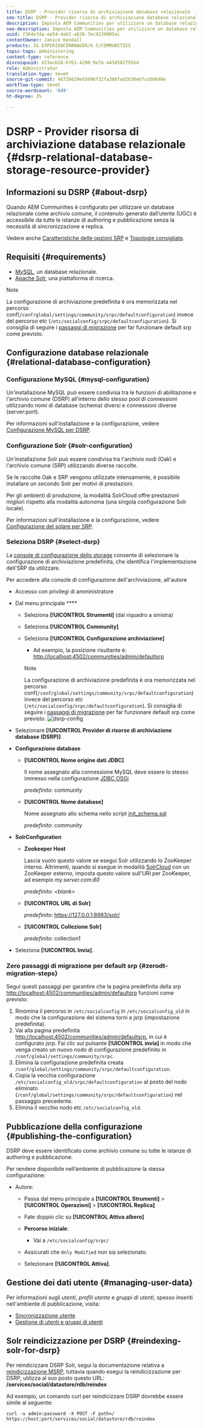 ```yaml
---
title: DSRP - Provider risorsa di archiviazione database relazionale
seo-title: DSRP - Provider risorsa di archiviazione database relazionale
description: Imposta AEM Communities per utilizzare un database relazionale come archivio comune
seo-description: Imposta AEM Communities per utilizzare un database relazionale come archivio comune
uuid: f364e7da-ee54-4ab2-a630-7ec9239005ac
contentOwner: Janice Kendall
products: SG_EXPERIENCEMANAGER/6.5/COMMUNITIES
topic-tags: administering
content-type: reference
discoiquuid: d23acb18-6761-4290-9e7a-a434582791bd
role: Administrator
translation-type: tm+mt
source-git-commit: 48726639e93696f32fa368fad2630e6fca50640e
workflow-type: tm+mt
source-wordcount: '649'
ht-degree: 3%

---
```



# DSRP - Provider risorsa di archiviazione database relazionale {#dsrp-relational-database-storage-resource-provider}

## Informazioni su DSRP {#about-dsrp}

Quando AEM Communities è configurato per utilizzare un database relazionale come archivio comune, il contenuto generato dall’utente (UGC) è accessibile da tutte le istanze di authoring e pubblicazione senza la necessità di sincronizzazione e replica.

Vedere anche [Caratteristiche delle opzioni SRP](working-with-srp.md#characteristics-of-srp-options) e [Topologie consigliate](topologies.md).

## Requisiti {#requirements}

* [MySQL](#mysql-configuration), un database relazionale.
* [Apache Solr](#solr-configuration), una piattaforma di ricerca.

>[!NOTE]
>
>La configurazione di archiviazione predefinita è ora memorizzata nel percorso conf(`/conf/global/settings/community/srpc/defaultconfiguration`) invece del percorso etc (`/etc/socialconfig/srpc/defaultconfiguration`). Si consiglia di seguire i [passaggi di migrazione](#zerodt-migration-steps) per far funzionare default srp come previsto.

## Configurazione database relazionale {#relational-database-configuration}

### Configurazione MySQL {#mysql-configuration}

Un&#39;installazione MySQL può essere condivisa tra le funzioni di abilitazione e l&#39;archivio comune (DSRP) all&#39;interno dello stesso pool di connessioni utilizzando nomi di database (schema) diversi e connessioni diverse (server:port).

Per informazioni sull&#39;installazione e la configurazione, vedere [Configurazione MySQL per DSRP](dsrp-mysql.md).

### Configurazione Solr {#solr-configuration}

Un&#39;installazione Solr può essere condivisa tra l&#39;archivio nodi (Oak) e l&#39;archivio comune (SRP) utilizzando diverse raccolte.

Se le raccolte Oak e SRP vengono utilizzate intensamente, è possibile installare un secondo Solr per motivi di prestazioni.

Per gli ambienti di produzione, la modalità SolrCloud offre prestazioni migliori rispetto alla modalità autonoma (una singola configurazione Solr locale).

Per informazioni sull&#39;installazione e la configurazione, vedere [Configurazione del solare per SRP](solr.md).

### Seleziona DSRP {#select-dsrp}

La [console di configurazione dello storage](srp-config.md) consente di selezionare la configurazione di archiviazione predefinita, che identifica l&#39;implementazione dell&#39;SRP da utilizzare.

Per accedere alla console di configurazione dell&#39;archiviazione, all&#39;autore

* Accesso con privilegi di amministratore
* Dal menu principale ****

   * Seleziona **[!UICONTROL Strumenti]** (dal riquadro a sinistra)
   * Seleziona **[!UICONTROL Community]**
   * Seleziona **[!UICONTROL Configurazione archiviazione]**

      * Ad esempio, la posizione risultante è: [http://localhost:4502/communities/admin/defaultsrp](http://localhost:4502/communities/admin/defaultsrp)
      >[!NOTE]
      >
      >La configurazione di archiviazione predefinita è ora memorizzata nel percorso conf(`/conf/global/settings/community/srpc/defaultconfiguration`)      invece del percorso etc (`/etc/socialconfig/srpc/defaultconfiguration`). Si consiglia di seguire i [passaggi di migrazione](#zerodt-migration-steps) per far funzionare default srp come previsto.
   ![dsrp-config](assets/dsrp-config.png)

* Selezionare **[!UICONTROL Provider di risorse di archiviazione database (DSRP)]**
* **Configurazione database**

   * **[!UICONTROL Nome origine dati JDBC]**

      Il nome assegnato alla connessione MySQL deve essere lo stesso immesso nella configurazione [JDBC OSGi](dsrp-mysql.md#configurejdbcconnections)

      *predefinito*: community

   * **[!UICONTROL Nome database]**

      Nome assegnato allo schema nello script [init_schema.sql](dsrp-mysql.md#obtain-the-sql-script)

      *predefinito*: community

* **SolrConfiguration**

   * **[](https://cwiki.apache.org/confluence/display/solr/Using+ZooKeeper+to+Manage+Configuration+Files)Zookeeper Host**

      Lascia vuoto questo valore se esegui Solr utilizzando lo ZooKeeper interno. Altrimenti, quando si esegue in modalità [SolrCloud](solr.md#solrcloud-mode) con un ZooKeeper esterno, imposta questo valore sull&#39;URI per ZooKeeper, ad esempio *my.server.com:80*

      *predefinito*:  *&lt;blank>*

   * **[!UICONTROL URL di Solr]**

      *predefinito*: https://127.0.0.1:8983/solr/

   * **[!UICONTROL Collezione Solr]**

      *predefinito*: collection1

* Seleziona **[!UICONTROL Invia]**.

### Zero passaggi di migrazione per default srp {#zerodt-migration-steps}

Segui questi passaggi per garantire che la pagina predefinita della srp [http://localhost:4502/communities/admin/defaultsrp](http://localhost:4502/communities/admin/defaultsrp) funzioni come previsto:

1. Rinomina il percorso in `/etc/socialconfig` in `/etc/socialconfig_old` in modo che la configurazione del sistema torni a jsrp (impostazione predefinita).
1. Vai alla pagina predefinita [http://localhost:4502/communities/admin/defaultsrp](http://localhost:4502/communities/admin/defaultsrp), in cui è configurato jsrp. Fai clic sul pulsante **[!UICONTROL invia]** in modo che venga creato un nuovo nodo di configurazione predefinito in `/conf/global/settings/community/srpc`.
1. Elimina la configurazione predefinita creata `/conf/global/settings/community/srpc/defaultconfiguration`.
1. Copia la vecchia configurazione `/etc/socialconfig_old/srpc/defaultconfiguration` al posto del nodo eliminato (`/conf/global/settings/community/srpc/defaultconfiguration`) nel passaggio precedente.
1. Elimina il vecchio nodo etc `/etc/socialconfig_old`.

## Pubblicazione della configurazione {#publishing-the-configuration}

DSRP deve essere identificato come archivio comune su tutte le istanze di authoring e pubblicazione.

Per rendere disponibile nell’ambiente di pubblicazione la stessa configurazione:

* Autore:

   * Passa dal menu principale a **[!UICONTROL Strumenti]** > **[!UICONTROL Operazioni]** > **[!UICONTROL Replica]**
   * Fate doppio clic su **[!UICONTROL Attiva albero]**
   * **Percorso iniziale**:

      * Vai a `/etc/socialconfig/srpc/`
   * Assicurati che `Only Modified` non sia selezionato.
   * Selezionare **[!UICONTROL Attiva]**.


## Gestione dei dati utente {#managing-user-data}

Per informazioni sugli *utenti*, *profili utente* e *gruppi di utenti*, spesso inseriti nell&#39;ambiente di pubblicazione, visita:

* [Sincronizzazione utente](sync.md)
* [Gestione di utenti e gruppi di utenti](users.md)

## Solr reindicizzazione per DSRP {#reindexing-solr-for-dsrp}

Per reindicizzare DSRP Solr, segui la documentazione relativa a [reindicizzazione MSRP](msrp.md#msrp-reindex-tool), tuttavia quando esegui la reindicizzazione per DSRP, utilizza al suo posto questo URL: **/services/social/datastore/rdb/reindex**

Ad esempio, un comando curl per reindicizzare DSRP dovrebbe essere simile al seguente:

```shell
curl -u admin:password -X POST -F path=/ https://host:port/services/social/datastore/rdb/reindex
```

